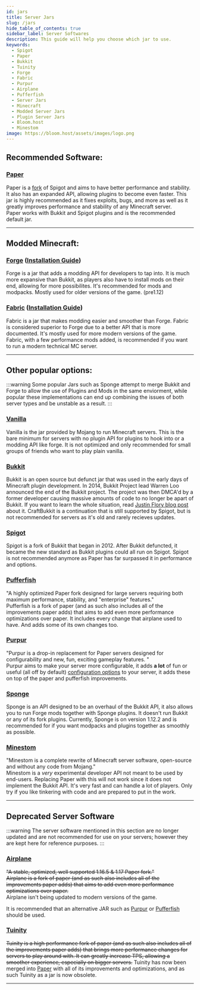 ```yaml
---
id: jars
title: Server Jars
slug: /jars
hide_table_of_contents: true
sidebar_label: Server Softwares
description: This guide will help you choose which jar to use.
keywords:
  - Spigot
  - Paper
  - Bukkit
  - Tuinity
  - Forge
  - Fabric
  - Purpur
  - Airplane
  - Pufferfish
  - Server Jars
  - Minecraft
  - Modded Server Jars
  - Plugin Server Jars
  - Bloom.host
  - Minestom 
image: https://bloom.host/assets/images/logo.png
---
```


## Recommended Software:

 ### [Paper](https://papermc.io/)
 Paper is a [fork](https://en.wikipedia.org/wiki/Fork_(software_development)) of Spigot and aims to have better performance and stability. It also has an expanded API, allowing plugins to become even faster. This jar is highly recommended as it fixes exploits, bugs, and more as well as it greatly improves performance and stability of any Minecraft server.  
 Paper works with Bukkit and Spigot plugins and is the recommended default jar.

---

## Modded Minecraft:
### [Forge](https://files.minecraftforge.net/) ([Installation Guide](forge-setup))
Forge is a jar that adds a modding API for developers to tap into. It is much more expansive than Bukkit, as players also have to install mods on their end, allowing for more possibilites. It's recommended for mods and modpacks. Mostly used for older versions of the game. (pre1.12)


 
### [Fabric](https://fabricmc.net/) ([Installation Guide](fabric-setup))
Fabric is a jar that makes modding easier and smoother than Forge. Fabric is considered superior to Forge due to a better API that is more documented. It's mostly used for more modern versions of the game.   
Fabric, with a few performance mods added, is recommended if you want to run a modern technical MC server.

---

## Other popular options: 

:::warning
Some popular Jars such as Sponge attempt to merge Bukkit and Forge to allow the use of Plugins and Mods in the same enviorment, while popular these implementations can end up combining the issues of both server types and be unstable as a result.
:::

### [Vanilla](https://www.minecraft.net/en-us/download/server)
Vanilla is the jar provided by Mojang to run Minecraft servers. This is the bare minimum for servers with no plugin API for plugins to hook into or a modding API like forge. It is not optimized and only recommended for small groups of friends who want to play plain vanilla.



### [Bukkit](https://bukkit.org/)
Bukkit is an open source but defunct jar that was used in the early days of Minecraft plugin development. In 2014, Bukkit Project lead Warren Loo announced the end of the Bukkit project. The project was then DMCA'd by a former developer causing massive amounts of code to no longer be apart of Bukkit. If you want to learn the whole situation, read [Justin Flory blog post](https://blog.jwf.io/2020/04/open-source-minecraft-bukkit-gpl/) about it. CraftBukkit is a continuation that is still supported by Spigot, but is not recommended for servers as it's old and rarely recieves updates. 



### [Spigot](https://www.spigotmc.org/)
Spigot is a fork of Bukkit that began in 2012. After Bukkit defuncted, it became the new standard as Bukkit plugins could all run on Spigot. Spigot is not recommended anymore as Paper has far surpassed it in performance and options.

### [Pufferfish](https://github.com/pufferfish-gg/Pufferfish)
"A highly optimized Paper fork designed for large servers requiring both maximum performance, stability, and "enterprise" features."  
Pufferfish is a fork of paper (and as such also includes all of the improvements paper adds) that aims to add even more performance optimizations over paper. It includes every change that airplane used to have. And adds some of its own changes too.



### [Purpur](https://purpurmc.org/)
"Purpur is a drop-in replacement for Paper servers designed for configurability and new, fun, exciting gameplay features.
"  
Purpur aims to make your server more configurable, it adds **a lot** of fun or useful (all off by default) [configuration options](https://purpurmc.org/docs/Configuration/) to your server, it adds these on top of the paper and pufferfish improvements.



### [Sponge](https://www.spongepowered.org/)
 Sponge is an API designed to be an overhaul of the Bukkit API, it also allows you to run Forge mods together with Sponge plugins. It doesn't run Bukkit or any of its fork plugins. Currently, Sponge is on version 1.12.2 and is recommended for if you want modpacks and plugins together as smoothly as possible.
 

 
### [Minestom](https://minestom.com/)
"Minestom is a complete rewrite of Minecraft server software, open-source and without any code from Mojang."  
Minestom is a *very* experimental developer API not meant to be used by end-users. Replacing Paper with this will not work since it does not implement the Bukkit API. It's very fast and can handle a lot of players. Only try if you like tinkering with code and are prepared to put in the work.
 

---

## Deprecated Server Software

:::warning
The server software mentioned in this section are no longer updated and are not recommended for use on your servers; however they are kept here for reference purposes.
:::

### [Airplane](https://airplane.gg/)
~~"A stable, optimized, well supported 1.16.5 & 1.17 Paper fork."  
Airplane is a fork of paper (and as such also includes all of the improvements paper adds) that aims to add even more performance optimizations over paper.~~  
Airplane isn't being updated to modern versions of the game.

It is recommended that an alternative JAR such as [Purpur](#purpur) or [Pufferfish](#pufferfish) should be used.

### [Tuinity](https://github.com/Spottedleaf/Tuinity)
~~Tuinity is a high performance fork of paper (and as such also includes all of the improvements paper adds) that brings more performance changes for servers to play around with. It can greatly increase TPS, allowing a smoother experience, especially on bigger servers.~~
Tuinity has now been merged into [Paper](#paper) with all of its improvements and optimizations, and as such Tuinity as a jar is now obsolete. 

---
